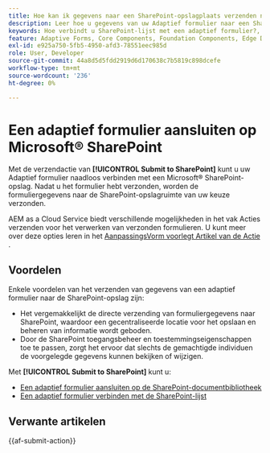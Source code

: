 ```yaml
---
title: Hoe kan ik gegevens naar een SharePoint-opslagplaats verzenden na verzending van een adaptief formulier?
description: Leer hoe u gegevens van uw Adaptief formulier naar een SharePoint-opslagruimte verzendt, zoals een SharePoint-lijst of documentbibliotheek wanneer u het formulier verzendt.
keywords: Hoe verbindt u SharePoint-lijst met een adaptief formulier?, Hoe verbindt u een SharePoint-documentbibliotheek met een adaptief formulier, Verzenden naar SharePoint, Een SharePoint-documentbibliotheekconfiguratie maken, Verzenden naar SharePoint gebruiken in een adaptief formulier, Een adaptief formulier verbinden met Microsoft&reg; SharePoint-lijst.
feature: Adaptive Forms, Core Components, Foundation Components, Edge Delivery Services
exl-id: e925a750-5fb5-4950-afd3-78551eec985d
role: User, Developer
source-git-commit: 44a8d5d5fdd2919d6d170638c7b5819c898dcefe
workflow-type: tm+mt
source-wordcount: '236'
ht-degree: 0%

---
```


# Een adaptief formulier aansluiten op Microsoft® SharePoint

Met de verzendactie van **[!UICONTROL Submit to SharePoint]** kunt u uw Adaptief formulier naadloos verbinden met een Microsoft® SharePoint-opslag. Nadat u het formulier hebt verzonden, worden de formuliergegevens naar de SharePoint-opslagruimte van uw keuze verzonden.

AEM as a Cloud Service biedt verschillende mogelijkheden in het vak Acties verzenden voor het verwerken van verzonden formulieren. U kunt meer over deze opties leren in het [ AanpassingsVorm voorlegt Artikel van de Actie ](/help/forms/aem-forms-submit-action.md).

## Voordelen

Enkele voordelen van het verzenden van gegevens van een adaptief formulier naar de SharePoint-opslag zijn:

* Het vergemakkelijkt de directe verzending van formuliergegevens naar SharePoint, waardoor een gecentraliseerde locatie voor het opslaan en beheren van informatie wordt geboden.
* Door de SharePoint toegangsbeheer en toestemmingseigenschappen toe te passen, zorgt het ervoor dat slechts de gemachtigde individuen de voorgelegde gegevens kunnen bekijken of wijzigen.

Met **[!UICONTROL Submit to SharePoint]** kunt u:

* [Een adaptief formulier aansluiten op de SharePoint-documentbibliotheek](/help/forms/connect-forms-to-sharepoint-document-library.md)
* [Een adaptief formulier verbinden met de SharePoint-lijst](/help/forms/connect-forms-to-sharepoint-list.md)

## Verwante artikelen

{{af-submit-action}}
